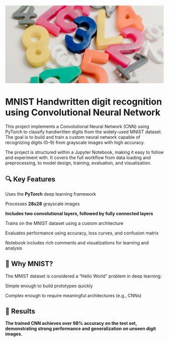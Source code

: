 ![alt text](pexels-tara-winstead-7111523.jpg)
# MNIST Handwritten digit recognition using Convolutional Neural Network
This project implements a Convolutional Neural Network (CNN) using PyTorch to classify handwritten digits from the widely-used MNIST dataset. The goal is to build and train a custom neural network capable of recognizing digits (0–9) from grayscale images with high accuracy.

The project is structured within a Jupyter Notebook, making it easy to follow and experiment with. It covers the full workflow from data loading and preprocessing, to model design, training, evaluation, and visualization.

## 🔍 Key Features
Uses the **PyTorch** deep learning framework

Processes **28x28** grayscale images

**Includes two convolutional layers, followed by fully connected layers**

Trains on the MNIST dataset using a custom architecture

Evaluates performance using accuracy, loss curves, and confusion matrix

Notebook includes rich comments and visualizations for learning and analysis

## 🧠 Why MNIST?
The MNIST dataset is considered a “Hello World” problem in deep learning:

Simple enough to build prototypes quickly

Complex enough to require meaningful architectures (e.g., CNNs)

## 🎯 Results
**The trained CNN achieves over 98% accuracy on the test set, demonstrating strong performance and generalization on unseen digit images.**
